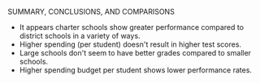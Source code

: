 SUMMARY, CONCLUSIONS, AND COMPARISONS
- It appears charter schools show greater performance compared to district schools in a variety of ways.
- Higher spending (per student) doesn't result in higher test scores.
- Large schools don't seem to have better grades compared to smaller schools.
- Higher spending budget per student shows lower performance rates.
